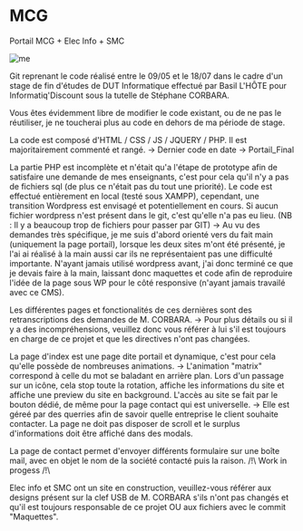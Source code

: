# MCG
Portail MCG + Elec Info + SMC

![me](https://github.com/LBasil/MCG/blob/main/PortailV2/Recording%202022-07-18%20at%2008.46.28.gif)

Git reprenant le code réalisé entre le 09/05 et le 18/07 dans le cadre d'un stage de fin d'études de DUT Informatique effectué par Basil L'HÔTE pour Informatiq'Discount sous la tutelle de Stéphane CORBARA.

Vous êtes évidemment libre de modifier le code existant, ou de ne pas le réutiliser, je ne toucherai plus au code en dehors de ma période de stage.

La code est composé d'HTML / CSS / JS / JQUERY / PHP. 
Il est majoritairement commenté et rangé.
-> Dernier code en date -> Portail_Final

La partie PHP est incomplète et n'était qu'a l'étape de prototype afin de satisfaire une demande de mes enseignants, c'est pour cela qu'il n'y a pas de fichiers sql (de plus ce n'était pas du tout une priorité).
Le code est effectué entièrement en local (testé sous XAMPP), cependant, une transition Wordpress est envisagé et potentiellement en cours. Si aucun fichier wordpress n'est présent dans le git, c'est qu'elle n'a pas eu lieu. (NB : Il y a beaucoup trop de fichiers pour passer par GIT)
-> Au vu des demandes très spécifique, je me suis d'abord orienté vers du fait main (uniquement la page portail), lorsque les deux sites m'ont été présenté, je l'ai ai réalisé à la main aussi car ils ne représentaient pas une difficulté importante. N'ayant jamais utilisé wordpress avant, j'ai donc terminé ce que je devais faire à la main, laissant donc maquettes et code afin de reproduire l'idée de la page sous WP pour le côté responsive (n'ayant jamais travailé avec ce CMS).

Les différentes pages et fonctionalités de ces dernières sont des retranscriptions des demandes de M. CORBARA.
-> Pour plus détails ou si il y a des incompréhensions, veuillez donc vous référer à lui s'il est toujours en charge de ce projet et que les directives n'ont pas changées.

La page d'index est une page dite portail et dynamique, c'est pour cela qu'elle possède de nombreuses animations.
-> L'animation "matrix" correspond à celle du mot se baladant en arrière plan.
Lors d'un passage sur un icône, cela stop toute la rotation, affiche les informations du site et affiche une preview du site en background.
L'accès au site se fait par le bouton dédié, de même pour la page contact qui est universelle.
-> Elle est géreé par des querries afin de savoir quelle entreprise le client souhaite contacter.
La page ne doit pas disposer de scroll et le surplus d'informations doit être affiché dans des modals.

La page de contact permet d'envoyer différents formulaire sur une boîte mail, avec en objet le nom de la société contacté puis la raison. /!\ Work in progess /!\

Elec info et SMC ont un site en construction, veuillez-vous référer aux designs présent sur la clef USB de M. CORBARA s'ils n'ont pas changés et qu'il est toujours responsable de ce projet OU aux fichiers avec le commit "Maquettes".

